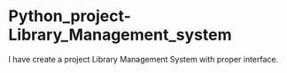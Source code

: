 # Python_project-Library_Management_system
 I have create a project Library Management System with proper interface.
